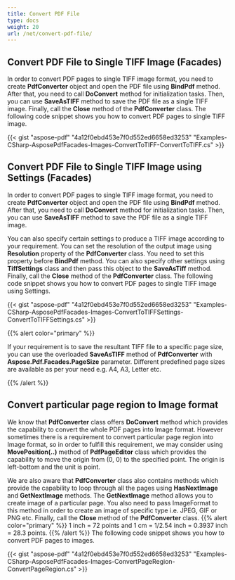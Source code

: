 ```yaml
---
title: Convert PDF File
type: docs
weight: 20
url: /net/convert-pdf-file/
---
```


## Convert PDF File to Single TIFF Image (Facades)

In order to convert PDF pages to single TIFF image format, you need to create **PdfConverter** object and open the PDF file using **BindPdf** method. After that, you need to call **DoConvert** method for initialization tasks. Then, you can use **SaveAsTIFF** method to save the PDF file as a single TIFF image. Finally, call the **Close** method of the **PdfConverter** class. The following code snippet shows you how to convert PDF pages to single TIFF image.

{{< gist "aspose-pdf" "4a12f0ebd453e7f0d552ed6658ed3253" "Examples-CSharp-AsposePdfFacades-Images-ConvertToTIFF-ConvertToTIFF.cs" >}}

## Convert PDF File to Single TIFF Image using Settings (Facades)

In order to convert PDF pages to single TIFF image format, you need to create **PdfConverter** object and open the PDF file using **BindPdf** method. After that, you need to call **DoConvert** method for initialization tasks. Then, you can use **SaveAsTIFF** method to save the PDF file as a single TIFF image.

You can also specify certain settings to produce a TIFF image according to your requirement. You can set the resolution of the output image using **Resolution** property of the **PdfConverter** class. You need to set this property before **BindPdf** method. You can also specify other settings using **TiffSettings** class and then pass this object to the **SaveAsTiff** method. Finally, call the **Close** method of the **PdfConverter** class. The following code snippet shows you how to convert PDF pages to single TIFF image using Settings.

{{< gist "aspose-pdf" "4a12f0ebd453e7f0d552ed6658ed3253" "Examples-CSharp-AsposePdfFacades-Images-ConvertToTIFFSettings-ConvertToTIFFSettings.cs" >}}

{{% alert color="primary" %}} 

If your requirement is to save the resultant TIFF file to a specific page size, you can use the overloaded **SaveAsTIFF** method of **PdfConverter** with **Aspose.Pdf.Facades.PageSize** parameter. Different predefined page sizes are available as per your need e.g. A4, A3, Letter etc.

{{% /alert %}}

## **Convert particular page region to Image format**

We know that **PdfConverter** class offers **DoConvert** method which provides the capability to convert the whole PDF pages into Image format. However sometimes there is a requirement to convert particular page region into Image format, so in order to fulfill this requirement, we may consider using **MovePosition(..)** method of **PdfPageEditor** class which provides the capability to move the origin from (0, 0) to the specified point. The origin is left-bottom and the unit is point.

We are also aware that **PdfConverter** class also contains methods which provide the capability to loop through all the pages using **HasNextImage** and **GetNextImage** methods. The **GetNextImage** method allows you to create image of a particular page. You also need to pass ImageFormat to this method in order to create an image of specific type i.e. JPEG, GIF or PNG etc. Finally, call the **Close** method of the **PdfConverter** class.
{{% alert color="primary" %}} 
1 inch = 72 points and 1 cm = 1/2.54 inch = 0.3937 inch = 28.3 points.
{{% /alert %}} 
The following code snippet shows you how to convert PDF pages to images.

{{< gist "aspose-pdf" "4a12f0ebd453e7f0d552ed6658ed3253" "Examples-CSharp-AsposePdfFacades-Images-ConvertPageRegion-ConvertPageRegion.cs" >}}

